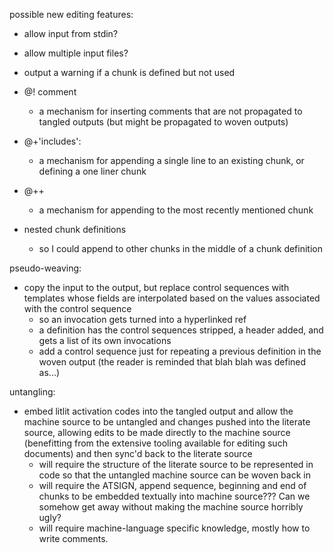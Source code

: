 possible new editing features:

- allow input from stdin?
- allow multiple input files?

- output a warning if a chunk is defined but not used

- @! comment
    - a mechanism for inserting comments that are not propagated to tangled
      outputs (but might be propagated to woven outputs)

- @+'includes':<cmath>
    - a mechanism for appending a single line to an existing chunk, or defining
      a one liner chunk

- @++
    - a mechanism for appending to the most recently mentioned chunk

- nested chunk definitions
    - so I could append to other chunks in the middle of a chunk definition

pseudo-weaving:

- copy the input to the output, but replace control sequences with templates
  whose fields are interpolated based on the values associated with the control
  sequence
    - so an invocation gets turned into a hyperlinked ref
    - a definition has the control sequences stripped, a header added, and
      gets a list of its own invocations
    - add a control sequence just for repeating a previous definition in the
      woven output (the reader is reminded that blah blah was defined as...)

untangling:

- embed litlit activation codes into the tangled output and allow the machine
  source to be untangled and changes pushed into the literate source, allowing
  edits to be made directly to the machine source (benefitting from the
  extensive tooling available for editing such documents) and then sync'd back
  to the literate source
    - will require the structure of the literate source to be represented in
      code so that the untangled machine source can be woven back in
    - will require the ATSIGN, append sequence, beginning and end of chunks
      to be embedded textually into machine source??? Can we somehow get
      away without making the machine source horribly ugly?
    - will require machine-language specific knowledge, mostly how to write
      comments.
